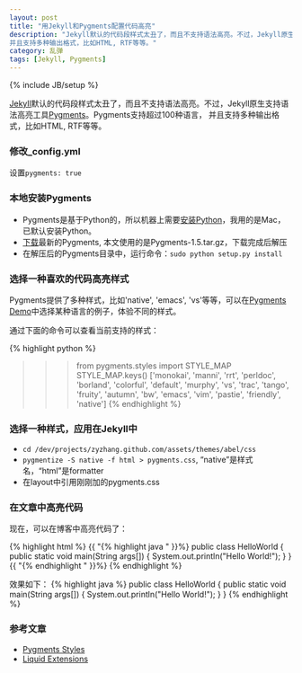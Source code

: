 ```yaml
---
layout: post
title: "用Jekyll和Pygments配置代码高亮"
description: "Jekyll默认的代码段样式太丑了，而且不支持语法高亮。不过，Jekyll原生支持语法高亮工具Pygments。Pygments支持超过100种语言，
并且支持多种输出格式，比如HTML, RTF等等。"
category: 乱弹
tags: [Jekyll, Pygments]
---
```

{% include JB/setup %}

[Jekyll](http://jekyllrb.com)默认的代码段样式太丑了，而且不支持语法高亮。不过，Jekyll原生支持语法高亮工具[Pygments](http://pygments.org)。Pygments支持超过100种语言，
并且支持多种输出格式，比如HTML, RTF等等。

### 修改\_config.yml

设置`pygments: true`

### 本地安装Pygments

* Pygments是基于Python的，所以机器上需要[安装Python](http://www.python.org/download/)，我用的是Mac，已默认安装Python。
* [下载](http://pypi.python.org/pypi/Pygments)最新的Pygments, 本文使用的是Pygments-1.5.tar.gz，下载完成后解压
* 在解压后的Pygments目录中，运行命令：`sudo python setup.py install`

### 选择一种喜欢的代码高亮样式

Pygments提供了多种样式，比如'native', 'emacs', 'vs'等等，可以在[Pygments Demo](http://pygments.org/demo)中选择某种语言的例子，体验不同的样式。

通过下面的命令可以查看当前支持的样式：

{% highlight python %}
>>> from pygments.styles import STYLE_MAP
>>> STYLE_MAP.keys()
['monokai', 'manni', 'rrt', 'perldoc', 'borland', 'colorful', 'default', 'murphy', 'vs', 'trac', 'tango', 'fruity', 'autumn', 'bw', 'emacs', 'vim', 'pastie', 'friendly', 'native']
{% endhighlight %}

### 选择一种样式，应用在Jekyll中

* `cd /dev/projects/zyzhang.github.com/assets/themes/abel/css`
* `pygmentize -S native -f html > pygments.css`, “native”是样式名，“html”是formatter
* 在layout中引用刚刚加的pygments.css

### 在文章中高亮代码

现在，可以在博客中高亮代码了：

{% highlight html %}
{{ "{% highlight java " }}%}
public class HelloWorld {
    public static void main(String args[]) {
      System.out.println("Hello World!");
    }
}
{{ "{% endhighlight " }}%}
{% endhighlight %}

效果如下：
{% highlight java %}
public class HelloWorld {
    public static void main(String args[]) {
      System.out.println("Hello World!");
    }
}
{% endhighlight %}


### 参考文章

* [Pygments Styles](http://pygments.org/docs/styles/)
* [Liquid Extensions](https://github.com/mojombo/jekyll/wiki/Liquid-Extensions/)